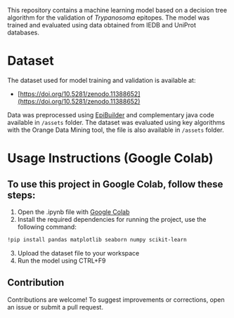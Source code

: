 This repository contains a machine learning model based on a decision tree algorithm for the validation of *Trypanosoma* epitopes. The model was trained and evaluated using data obtained from IEDB and UniProt databases. 

# Dataset

The dataset used for model training and validation is available at:
- [https://doi.org/10.5281/zenodo.11388652](https://doi.org/10.5281/zenodo.11388652)

Data was preprocessed using [EpiBuilder](https://github.com/bioinformatics-ufsc/EpiBuilder) and complementary java code available in `/assets` folder. The dataset was evaluated using key algorithms with the Orange Data Mining tool, the file is also available in `/assets` folder.

# Usage Instructions (Google Colab)

## To use this project in Google Colab, follow these steps: 
1. Open the .ipynb file with [Google Colab](https://colab.research.google.com/)
2. Install the required dependencies for running the project, use the following command:
```bash
!pip install pandas matplotlib seaborn numpy scikit-learn
```
3. Upload the dataset file to your workspace
4. Run the model using CTRL+F9

## Contribution
Contributions are welcome! To suggest improvements or corrections, open an issue or submit a pull request.
